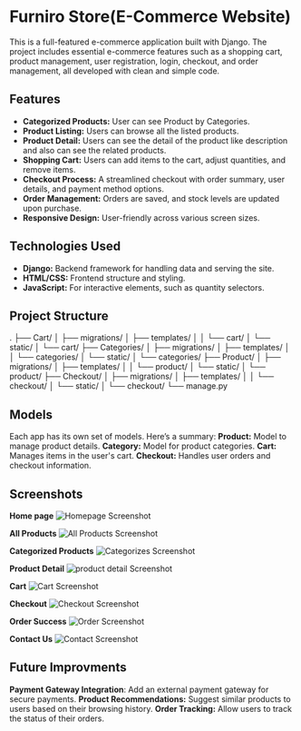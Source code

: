 # Furniro Store(E-Commerce Website)

This is a full-featured e-commerce application built with Django. The project includes essential e-commerce features such as a shopping cart, product management, user registration, login, checkout, and order management, all developed with clean and simple code.


## Features

- **Categorized Products:** User can see Product by Categories.
- **Product Listing:**  Users can browse all the listed products.
- **Product Detail:**  Users can see the detail of the product like description and also can see the related products.
- **Shopping Cart:** Users can add items to the cart, adjust quantities, and remove items.
- **Checkout Process:** A streamlined checkout with order summary, user details, and payment method options.
- **Order Management:** Orders are saved, and stock levels are updated upon purchase.
- **Responsive Design:** User-friendly across various screen sizes.


## Technologies Used

- **Django:** Backend framework for handling data and serving the site.
- **HTML/CSS:** Frontend structure and styling.
- **JavaScript:** For interactive elements, such as quantity selectors.


## Project Structure

.
├── Cart/
│   ├── migrations/
│   ├── templates/
│   │   └── cart/
│   └── static/
│       └── cart/
├── Categories/
│   ├── migrations/
│   ├── templates/
│   │   └── categories/
│   └── static/
│       └── categories/
├── Product/
│   ├── migrations/
│   ├── templates/
│   │   └── product/
│   └── static/
│       └── product/
├── Checkout/
│   ├── migrations/
│   ├── templates/
│   │   └── checkout/
│   └── static/
│       └── checkout/
└── manage.py


## Models

Each app has its own set of models. Here’s a summary:
**Product:** Model to manage product details.
**Category:** Model for product categories.
**Cart:** Manages items in the user's cart.
**Checkout:** Handles user orders and checkout information.


## Screenshots

**Home page**
![Homepage Screenshot](screenshots/home-page.png)

**All Products**
![All Products Screenshot](screenshots/all-products.png)

**Categorized Products**
![Categorizes Screenshot](screenshots/categorized-products.png)

**Product Detail**
![product detail Screenshot](screenshots/product-detail.png)

**Cart**
![Cart Screenshot](screenshots/cart-detail.png)

**Checkout**
![Checkout Screenshot](screenshots/checkout-page.png)

**Order Success**
![Order Screenshot](screenshots/order-success.png)

**Contact Us**
![Contact Screenshot](screenshots/contact-us.png)


## Future Improvments

**Payment Gateway Integration**: Add an external payment gateway for secure payments.
**Product Recommendations:** Suggest similar products to users based on their browsing history.
**Order Tracking:** Allow users to track the status of their orders.